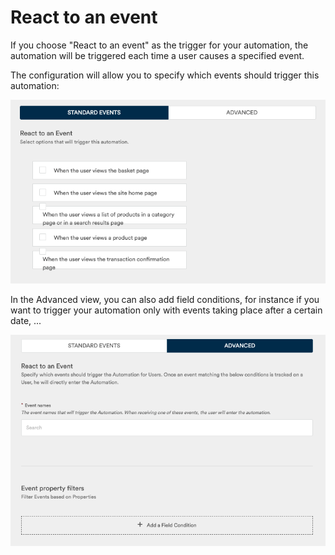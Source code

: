 # React to an event

If you choose "React to an event" as the trigger for your automation, the automation will be triggered each time a user causes a specified event.

The configuration will allow you to specify which events should trigger this automation:

![](../../../.gitbook/assets/image%20%282%29.png)

In the Advanced view, you can also add field conditions, for instance if you want to trigger your automation only with events taking place after a certain date, ...

![](../../../.gitbook/assets/image%20%283%29.png)

